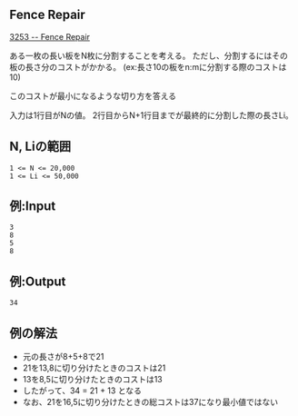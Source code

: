 Fence Repair
----

[3253 -- Fence Repair](http://poj.org/problem?id=3253)

ある一枚の長い板をN枚に分割することを考える。
ただし、分割するにはその板の長さ分のコストがかかる。
(ex:長さ10の板をn:mに分割する際のコストは10)

このコストが最小になるような切り方を答える

入力は1行目がNの値。
2行目からN+1行目までが最終的に分割した際の長さLi。

## N, Liの範囲

    1 <= N <= 20,000
    1 <= Li <= 50,000

## 例:Input

    3
    8
    5
    8

## 例:Output

    34

## 例の解法

* 元の長さが8+5+8で21
* 21を13,8に切り分けたときのコストは21
* 13を8,5に切り分けたときのコストは13
* したがって、34 = 21 + 13 となる
* なお、21を16,5に切り分けたときの総コストは37になり最小値ではない
